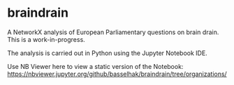 # braindrain

A NetworkX analysis of European Parliamentary questions on brain drain. This is a work-in-progress.

The analysis is carried out in Python using the Jupyter Notebook IDE. 

Use NB Viewer here to view a static version of the Notebook: https://nbviewer.jupyter.org/github/basselhak/braindrain/tree/organizations/ 
